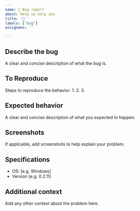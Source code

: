 ```yaml
---
name: 🐞 Bug report
about: Help us help you
title: '🐞 '
labels: ["bug"]
assignees: ''

---
```


## Describe the bug

A clear and concise description of what the bug is.

## To Reproduce

Steps to reproduce the behavior:
1.
2.
3.

## Expected behavior

A clear and concise description of what you expected to happen.

## Screenshots

If applicable, add screenshots to help explain your problem.

## Specifications

- OS: [e.g. Windows]
- Version [e.g. 0.2.11]

## Additional context

Add any other context about the problem here.
